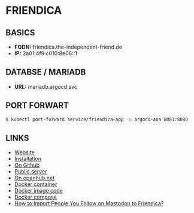 FRIENDICA
=========



BASICS
------

* **FQDN:** friendica.the-independent-friend.de
* **IP:** 2a01:4f9:c010:8e06::1

DATABSE / MARIADB
-----------------

* **URL:** mariadb.argocd.svc


PORT FORWART
------------

```bash
$ kubectl port-forward service/friendica-app -n argocd-aoa 8081:8080
```


LINKS
-----

* [Website](https://friendi.ca/)
* [Installation](https://friendi.ca/resources/installation/)
* [On Github](https://github.com/friendica/friendica)
* [Public server](https://dir.friendica.social/servers)
* [On openhub.net](https://openhub.net/p/friendica)
* [Docker container](https://hub.docker.com/_/friendica)
* [Docker image code](https://github.com/friendica/docker)
* [Docker compose](https://github.com/friendica/docker/blob/stable/.examples/docker-compose/opensocial.at/docker-compose.yml)
* [How to Import People You Follow on Mastodon to Friendica?](https://sanguok.com/en/blog/how-to-import-the-people-you-follow-on-mastodon-to-friendica/)



